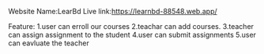 Website Name:LearBd
Live link:https://learnbd-88548.web.app/

Feature:
1.user can erroll our courses
2.teachar can add courses.
3.teacher can assign assignment to the student
4.user can submit assignments
5.user can eavluate the teacher
